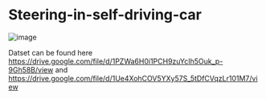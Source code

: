 # Steering-in-self-driving-car
![image](https://user-images.githubusercontent.com/49827889/155881852-823d54d4-562d-4b45-a2dd-f4f0f15e4a49.png)

Datset can be found here https://drive.google.com/file/d/1PZWa6H0i1PCH9zuYcIh5Ouk_p-9Gh58B/view and https://drive.google.com/file/d/1Ue4XohCOV5YXy57S_5tDfCVqzLr101M7/view

